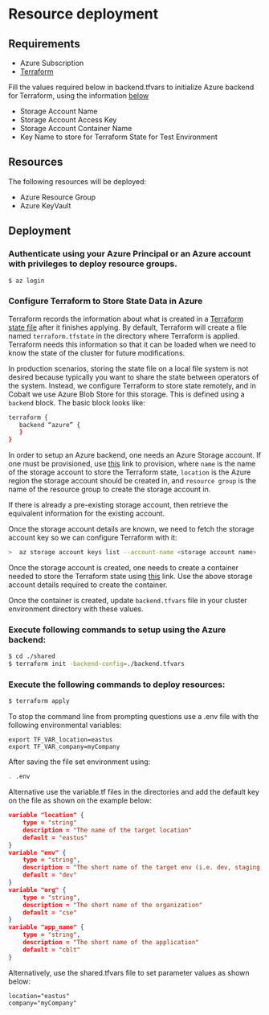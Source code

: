 
# Resource deployment

## Requirements

- Azure Subscription
- [Terraform](https://www.terraform.io/downloads.html)

Fill the values required below in backend.tfvars to initialize Azure backend for Terraform, using the information [below](###Configure-Terraform-to-Store-State-Data-in-Azure)

- Storage Account Name
- Storage Account Access Key
- Storage Account Container Name
- Key Name to store for Terraform State for Test Environment


## Resources


The following resources will be deployed:
- Azure Resource Group
- Azure KeyVault 

## Deployment

### Authenticate using your Azure Principal or an Azure account with privileges to deploy resource groups.

``` bash
$ az login
```

### Configure Terraform to Store State Data in Azure

Terraform records the information about what is created in a [Terraform state file](https://www.terraform.io/docs/state/) after it finishes applying.  By default, Terraform will create a file named `terraform.tfstate` in the directory where Terraform is applied.  Terraform needs this information so that it can be loaded when we need to know the state of the cluster for future modifications.

In production scenarios, storing the state file on a local file system is not desired because typically you want to share the state between operators of the system.  Instead, we configure Terraform to store state remotely, and in Cobalt we use Azure Blob Store for this storage.  This is defined using a `backend` block.  The basic block looks like:

```bash
terraform {
   backend “azure” {
   }
}
```

In order to setup an Azure backend, one needs an Azure Storage account.  If one must be provisioned, use [this](https://docs.microsoft.com/en-us/cli/azure/storage/account?view=azure-cli-latest#az-storage-account-create) link to provision, where `name` is the name of the storage account to store the Terraform state, `location` is the Azure region the storage account should be created in, and `resource group` is the name of the resource group to create the storage account in.  

If there is already a pre-existing storage account, then retrieve the equivalent information for the existing account.

Once the storage account details are known, we need to fetch the storage account key so we can configure Terraform with it:

```bash
>  az storage account keys list --account-name <storage account name>
```

Once the storage account is created, one needs to create a container needed to store the Terraform state using [this](https://docs.microsoft.com/en-us/cli/azure/storage/container?view=azure-cli-latest#az-storage-container-create) link. Use the above storage account details required to create the container. 

Once the container is created, update `backend.tfvars` file in your cluster environment directory with these values. 

### Execute following commands to setup using the Azure backend:

``` bash
$ cd ./shared
$ terraform init -backend-config=./backend.tfvars
```

### Execute the following commands to deploy resources:

``` bash
$ terraform apply
```

To stop the command line from prompting questions use a .env file with the following environmental variables:

```
export TF_VAR_location=eastus
export TF_VAR_company=myCompany
```

After saving the file set environment using:

``` bash
. .env
```

Alternative use the variable.tf files in the directories and add the default key on the file as shown on the example below:

``` json
variable "location" {
    type = "string"
    description = "The name of the target location"
    default = "eastus"
}
variable "env" {
    type = "string",
    description = "The short name of the target env (i.e. dev, staging, or prod)"
    default = "dev"
}
variable "org" {
    type = "string",
    description = "The short name of the organization"
    default = "cse"
}
variable "app_name" {
    type = "string",
    description = "The short name of the application"
    default = "cblt"
}

```

Alternatively, use the shared.tfvars file to set parameter values as shown below:

``` 
location="eastus"
company="myCompany"
```
